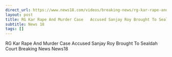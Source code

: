 ```yaml
---
direct_url: https://www.news18.com/videos/breaking-news/rg-kar-rape-and-murder-case-accused-sanjay-roy-brought-to-sealdah-court-breaking-news-news18-9193442.html
layout: post
title: RG Kar Rape And Murder Case   Accused Sanjay Roy Brought To Sealdah Court   Breaking News   News18
subtitle: News 18
tags: []
---
```


RG Kar Rape And Murder Case   Accused Sanjay Roy Brought To Sealdah Court   Breaking News   News18
